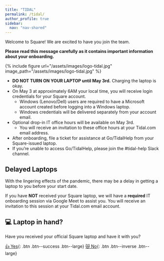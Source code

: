```yaml
---
title: "TIDAL"
permalink: /tidal/
author_profile: true
sidebar:
  nav: "nav-shared"
---
```


Welcome to Square!  We are excited to have you join the team. 

__Please read this message carefully as it contains important information about your onboarding.__

{% include figure url="/assets/images/logo-tidal.jpg" image_path="/assets/images/logo-tidal.jpg" %}

* __DO NOT TURN ON YOUR LAPTOP until May 3rd.__  Charging the laptop is okay.
* On May 3 at approximately 6AM your local time, you will receive login credentials for your Square account. 
  * Windows (Lenovo/Dell) users are required to have a Microsoft account created before logging into a Windows laptop.  
  * Windows credentials will be delivered separately from your account email.
* Optional drop-in IT office hours will be available on May 3rd.  
  * You will receive an invitation to these office hours at your Tidal.com email address.
* After onboarding, file a ticket for assistance at Go/TidalHelp from your Square-issued laptop.  
* If you’re unable to access Go/TidalHelp, please join the #tidal-help Slack channel.

## Delayed Laptops
With the lingering effects of the pandemic, there may be a delay in getting a laptop to you before your start date. 

If you have __NOT__ received your Square laptop, we will have a __required__ IT onboarding session via Google Meet to assist you. You will receive an invitation to this session at your Tidal.com email account.

## 💻 Laptop in hand?
Have you received your official Square laptop and have it with you?

[👍  Yes](/os){: .btn .btn--success .btn--large} [😿  No](/alt){: .btn .btn--inverse .btn--large}
